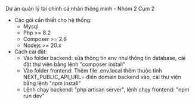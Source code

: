 Dự án quản lý tài chính cá nhân thông minh - Nhóm 2 Cụm 2

- Các gói cần thiết cho hệ thống:
  + Mysql
  + Php >= 8.2
  + Composer >= 2.8
  + Nodejs >= 20.x
- Cách cài đặt:
  + Vào folder backend: sửa thông tin env như thông tin database, cài đặt thư viện bằng lệnh "composer install"
  + Vào folder frontend: Thêm file .env.local thêm thuộc tính NEXT_PUBLIC_API_URL= điền domain backend vào, cài thư viện bằng lệnh "npm install"
  + Lệnh chạy backend: "php artisan server", lệnh chạy frontend: "npm run dev"
